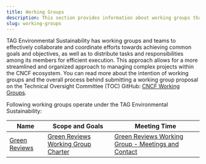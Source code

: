 ```yaml
---
title: Working Groups
description: This section provides information about working groups that operate under the TAG Environmental Sustainability.
slug: working-groups
---
```


TAG Environmental Sustainability has working groups and teams to effectively collaborate and coordinate efforts towards achieving common goals and objectives, as well as to distribute tasks and responsibilities among its members for efficient execution. This approach allows for a more streamlined and organized approach to managing complex projects within the CNCF ecosystem. You can read more about the intention of working groups and the overall process behind submitting a working group proposal on the Technical Oversight Committee (TOC) GitHub: [CNCF Working Groups](https://github.com/cncf/toc/blob/main/workinggroups/README.md).

Following working groups operate under the TAG Environmental Sustainability:

| Name                | Scope and Goals            | Meeting Time                          |
|---------------------|----------------------------|---------------------------------------|
| [Green Reviews](https://github.com/cncf/tag-env-sustainability/tree/main/working-groups/green-reviews) | [Green Reviews Working Group Charter](https://github.com/cncf/tag-env-sustainability/tree/main/working-groups/green-reviews/charter.md) | [Green Reviews Working Group - Meetings and Contact](https://github.com/cncf/tag-env-sustainability/tree/main/working-groups/green-reviews/README.md#meetings-and-contact) |
